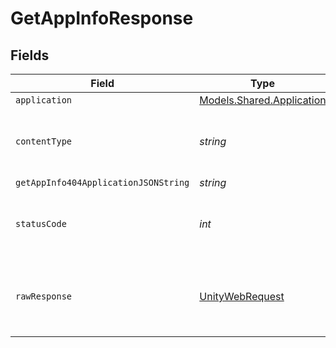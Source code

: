 # GetAppInfoResponse


## Fields

| Field                                                                                                            | Type                                                                                                             | Required                                                                                                         | Description                                                                                                      |
| ---------------------------------------------------------------------------------------------------------------- | ---------------------------------------------------------------------------------------------------------------- | ---------------------------------------------------------------------------------------------------------------- | ---------------------------------------------------------------------------------------------------------------- |
| `application`                                                                                                    | [Models.Shared.Application](../../models/shared/Application.md)                                                  | :heavy_minus_sign:                                                                                               | Ok                                                                                                               |
| `contentType`                                                                                                    | *string*                                                                                                         | :heavy_check_mark:                                                                                               | HTTP response content type for this operation                                                                    |
| `getAppInfo404ApplicationJSONString`                                                                             | *string*                                                                                                         | :heavy_minus_sign:                                                                                               | N/A                                                                                                              |
| `statusCode`                                                                                                     | *int*                                                                                                            | :heavy_check_mark:                                                                                               | HTTP response status code for this operation                                                                     |
| `rawResponse`                                                                                                    | [UnityWebRequest](https://docs.unity3d.com/2021.3/Documentation/ScriptReference/Networking.UnityWebRequest.html) | :heavy_minus_sign:                                                                                               | Raw HTTP response; suitable for custom response parsing                                                          |